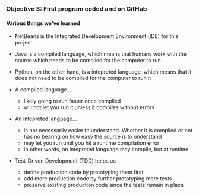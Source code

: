 ### Objective 3: First program coded and on GitHub

#### Various things we've learned
- NetBeans is the Integrated Development Environment (IDE) for this project
- Java is a compiled language, which means that humans work with the source which needs to be compiled for the computer to run
- Python, on the other hand, is a intepreted language, which means that it does not need to be compiled for the computer to run it
- A compiled language...
  * likely going to run faster once compiled
  * will not let you run it unless it compiles without errors
- An intepreted language...
  * is not necessarily easier to understand. Whether it is compiled or not has no bearing on how easy the source is to understand
  * may let you run until you hit a runtime compilation error
  * in other words, an intepreted language may compile, but at runtime

- Test-Driven Development (TDD) helps us
  * define production code by prototyping them first
  * add more production code by further prototyping more tests
  * preserve existing production code since the tests remain in place
